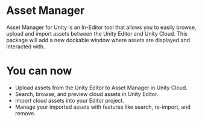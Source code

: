 # Asset Manager

Asset Manager for Unity is an In-Editor tool that allows you to easily browse, upload and import assets between the Unity Editor and Unity Cloud. This package will add a new dockable window where assets are displayed and interacted with.

# You can now
- Upload assets from the Unity Editor to Asset Manager in Unity Cloud.
- Search, browse, and preview cloud assets in Unity Editor.
- Import cloud assets into your Editor project.
- Manage your imported assets with features like search, re-import, and remove.

